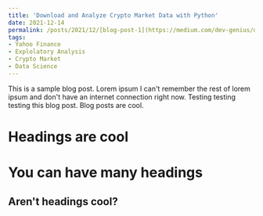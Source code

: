 ```yaml
---
title: 'Download and Analyze Crypto Market Data with Python'
date: 2021-12-14
permalink: /posts/2021/12/[blog-post-1](https://medium.com/dev-genius/download-and-analyze-crypto-market-data-with-python-c23941e475f)/
tags:
- Yahoo Finance
- Explolatory Analysis
- Crypto Market
- Data Science
---
```


This is a sample blog post. Lorem ipsum I can't remember the rest of lorem ipsum and don't have an internet connection right now. Testing testing testing this blog post. Blog posts are cool.

Headings are cool
======

You can have many headings
======

Aren't headings cool?
------
